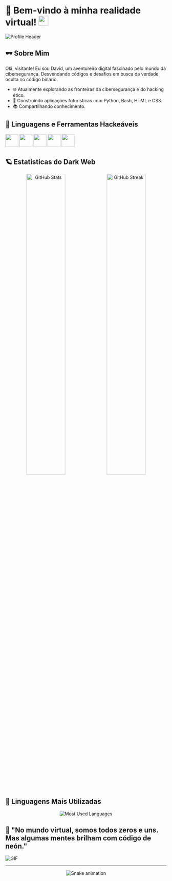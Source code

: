 # 👾 Bem-vindo à minha realidade virtual! <img width="30" src="https://emojis.slackmojis.com/emojis/images/1593555389/9579/blob_excited.gif?1593555389" alt="party blob" />

![Profile Header](https://user-images.githubusercontent.com/70382532/138322189-2db8df52-9dcb-40a0-88a8-c365466bd33d.gif)

## 🕶️ Sobre Mim

Olá, visitante! Eu sou David, um aventureiro digital fascinado pelo mundo da cibersegurança. Desvendando códigos e desafios em busca da verdade oculta no código binário.

- 🌐 Atualmente explorando as fronteiras da cibersegurança e do hacking ético.
- 🚀 Construindo aplicações futurísticas com Python, Bash, HTML e CSS.
- 📚 Compartilhando conhecimento.

## 🦠 Linguagens e Ferramentas Hackeáveis

<code><img height="40" width="40" src="https://cdn.jsdelivr.net/gh/devicons/devicon/icons/python/python-original.svg"></code>
<code><img height="40" width="40" src="https://cdn.jsdelivr.net/gh/devicons/devicon/icons/bash/bash-original.svg"></code>
<code><img height="40" width="40" src="https://cdn.jsdelivr.net/gh/devicons/devicon/icons/html5/html5-original.svg"></code>
<code><img height="40" width="40" src="https://cdn.jsdelivr.net/gh/devicons/devicon/icons/css3/css3-original.svg"></code>
<code><img height="40" width="40" src="https://cdn.jsdelivr.net/gh/devicons/devicon/icons/javascript/javascript-original.svg"></code>

## 🪐 Estatísticas do Dark Web

<div align="center">
  <img src="https://github-readme-stats.vercel.app/api?username=Davidx30&theme=radical&title_color=ff3068" alt="GitHub Stats" width="49%" />
  <img src="http://github-readme-streak-stats.herokuapp.com/?user=Davidx30&theme=radical&date_format=M%20j%5B%2C%20Y%5D&ring=ff3068&fire=ff3068&sideNums=ff3068" alt="GitHub Streak" width="49%" />
</div>

## 🌌 Linguagens Mais Utilizadas

<div align="center">
  <img src="https://github-readme-stats.vercel.app/api/top-langs/?username=Davidx30&layout=compact&langs_count=5&theme=radical" alt="Most Used Languages" />
</div>

## 👾 "No mundo virtual, somos todos zeros e uns. Mas algumas mentes brilham com código de neón."

![GIF](https://media.giphy.com/media/KmHueA88mFABT9GkkR/giphy.gif?width=400)

---

<div align="center">
  <img src="https://github.com/Davidx30/Davidx30/blob/output/github-contribution-grid-snake.svg" alt="Snake animation" />
</div>
